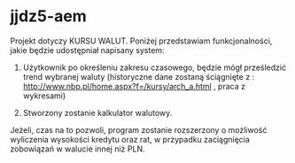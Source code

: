 # jjdz5-aem
Projekt dotyczy KURSU WALUT.
Poniżej przedstawiam funkcjonalności, jakie będzie udostępniał napisany system:

1.    Użytkownik po określeniu zakresu czasowego, będzie mógł prześledzić trend wybranej waluty
(historyczne dane zostaną ściągnięte z : http://www.nbp.pl/home.aspx?f=/kursy/arch_a.html , praca z wykresami)

2.    Stworzony zostanie kalkulator walutowy.

Jeżeli, czas na to pozwoli, program zostanie rozszerzony o możliwość  wyliczenia wysokości kredytu oraz rat, 
w przypadku zaciągnięcia zobowiązań w walucie innej niż PLN.

